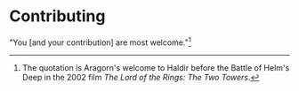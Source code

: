 <!--
Copyright (c) 2022– Eikloof
SPDX-License-Identifier: BSD-2-Clause-Patent
-->
# Contributing

"You [and your contribution] are most welcome."[^Aragorn]

[^Aragorn]: The quotation is Aragorn's welcome to Haldir before the Battle of Helm's Deep in the 2002 film *The Lord of the Rings: The Two Towers*.
